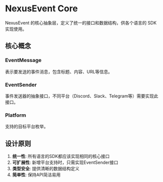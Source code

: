# NexusEvent Core

NexusEvent 的核心抽象层，定义了统一的接口和数据结构，供各个语言的 SDK 实现使用。

## 核心概念

### EventMessage
表示要发送的事件消息，包含标题、内容、URL等信息。

### EventSender
事件发送器的抽象接口，不同平台（Discord、Slack、Telegram等）需要实现此接口。

### Platform
支持的目标平台枚举。

## 设计原则

1. **统一性**: 所有语言的SDK都应该实现相同的核心接口
2. **可扩展性**: 新增平台支持时，只需实现EventSender接口
3. **类型安全**: 提供清晰的数据结构定义
4. **简单性**: 保持API简洁易用
